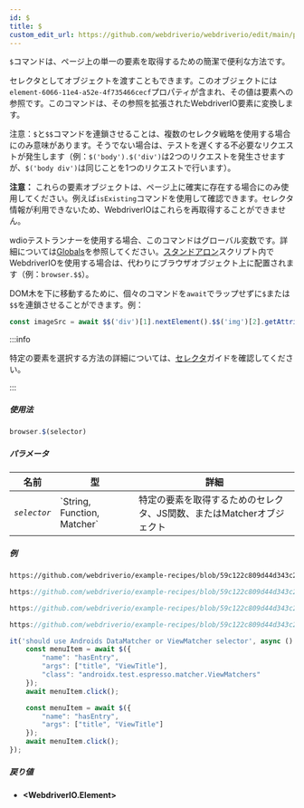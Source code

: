 ```yaml
---
id: $
title: $
custom_edit_url: https://github.com/webdriverio/webdriverio/edit/main/packages/webdriverio/src/commands/browser/$.ts
---
```


`$`コマンドは、ページ上の単一の要素を取得するための簡潔で便利な方法です。

セレクタとしてオブジェクトを渡すこともできます。このオブジェクトには`element-6066-11e4-a52e-4f735466cecf`プロパティが含まれ、その値は要素への参照です。このコマンドは、その参照を拡張されたWebdriverIO要素に変換します。

注意：`$`と`$$`コマンドを連鎖させることは、複数のセレクタ戦略を使用する場合にのみ意味があります。そうでない場合は、テストを遅くする不必要なリクエストが発生します（例：`$('body').$('div')`は2つのリクエストを発生させますが、`$('body div')`は同じことを1つのリクエストで行います）。

__注意：__ これらの要素オブジェクトは、ページ上に確実に存在する場合にのみ使用してください。例えば`isExisting`コマンドを使用して確認できます。セレクタ情報が利用できないため、WebdriverIOはこれらを再取得することができません。

wdioテストランナーを使用する場合、このコマンドはグローバル変数です。詳細については[Globals](https://webdriver.io/docs/api/globals)を参照してください。[スタンドアロン](https://webdriver.io/docs/setuptypes#standalone-mode)スクリプト内でWebdriverIOを使用する場合は、代わりにブラウザオブジェクト上に配置されます（例：`browser.$$`）。

DOM木を下に移動するために、個々のコマンドを`await`でラップせずに`$`または`$$`を連鎖させることができます。例：

```js
const imageSrc = await $$('div')[1].nextElement().$$('img')[2].getAttribute('src')
```

:::info

特定の要素を選択する方法の詳細については、[セレクタ](/docs/selectors)ガイドを確認してください。

:::

##### 使用法

```js
browser.$(selector)
```

##### パラメータ

<table>
  <thead>
    <tr>
      <th>名前</th><th>型</th><th>詳細</th>
    </tr>
  </thead>
  <tbody>
    <tr>
      <td><code><var>selector</var></code></td>
      <td>`String, Function, Matcher`</td>
      <td>特定の要素を取得するためのセレクタ、JS関数、またはMatcherオブジェクト</td>
    </tr>
  </tbody>
</table>

##### 例

```html reference title="example.html" useHTTPS
https://github.com/webdriverio/example-recipes/blob/59c122c809d44d343c231bde2af7e8456c8f086c/queryElements/example.html
```

```js reference title="singleElements.js" useHTTPS
https://github.com/webdriverio/example-recipes/blob/59c122c809d44d343c231bde2af7e8456c8f086c/queryElements/singleElements.js#L9-L10
```

```js reference title="singleElements.js" useHTTPS
https://github.com/webdriverio/example-recipes/blob/59c122c809d44d343c231bde2af7e8456c8f086c/queryElements/singleElements.js#L16-L25
```

```js reference title="singleElements.js" useHTTPS
https://github.com/webdriverio/example-recipes/blob/59c122c809d44d343c231bde2af7e8456c8f086c/queryElements/singleElements.js#L42-L46
```

```js title="$.js"
it('should use Androids DataMatcher or ViewMatcher selector', async () => {
    const menuItem = await $({
        "name": "hasEntry",
        "args": ["title", "ViewTitle"],
        "class": "androidx.test.espresso.matcher.ViewMatchers"
    });
    await menuItem.click();

    const menuItem = await $({
        "name": "hasEntry",
        "args": ["title", "ViewTitle"]
    });
    await menuItem.click();
});
```

##### 戻り値

- **&lt;WebdriverIO.Element&gt;**